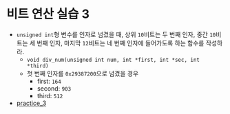 # 비트 연산 실습 3
* `unsigned int`형 변수를 인자로 넘겼을 때, 상위 `10`비트는 두 번째 인자, 중간 `10`비트는 세 번째 인자, 마지막 `12`비트는 네 번째 인자에 들어가도록 하는 함수를 작성하라.
  * `void div_num(unsigned int num, int *first, int *sec, int *third)`
  * 첫 번째 인자를 `0x29387200`으로 넘겼을 경우
    * first: `164`
    * second: `903`
    * third: `512`
* [practice_3](./practice_3.c)
